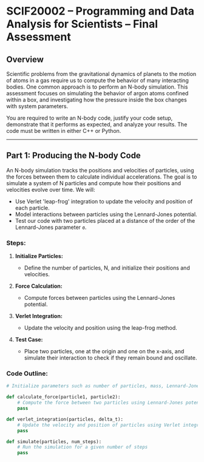 # SCIF20002 – Programming and Data Analysis for Scientists – Final Assessment

## Overview

Scientific problems from the gravitational dynamics of planets to the motion of atoms in a gas require us to compute the behavior of many interacting bodies. One common approach is to perform an N-body simulation. This assessment focuses on simulating the behavior of argon atoms confined within a box, and investigating how the pressure inside the box changes with system parameters.

You are required to write an N-body code, justify your code setup, demonstrate that it performs as expected, and analyze your results. The code must be written in either C++ or Python.

---

## Part 1: Producing the N-body Code

An N-body simulation tracks the positions and velocities of particles, using the forces between them to calculate individual accelerations. The goal is to simulate a system of N particles and compute how their positions and velocities evolve over time. We will:

- Use Verlet 'leap-frog' integration to update the velocity and position of each particle.
- Model interactions between particles using the Lennard-Jones potential.
- Test our code with two particles placed at a distance of the order of the Lennard-Jones parameter `σ`.

### Steps:

1. **Initialize Particles:**
   - Define the number of particles, N, and initialize their positions and velocities.
   
2. **Force Calculation:**
   - Compute forces between particles using the Lennard-Jones potential.

3. **Verlet Integration:**
   - Update the velocity and position using the leap-frog method.

4. **Test Case:**
   - Place two particles, one at the origin and one on the x-axis, and simulate their interaction to check if they remain bound and oscillate.

### Code Outline:

```python
# Initialize parameters such as number of particles, mass, Lennard-Jones potential, etc.

def calculate_force(particle1, particle2):
    # Compute the force between two particles using Lennard-Jones potential
    pass

def verlet_integration(particles, delta_t):
    # Update the velocity and position of particles using Verlet integration
    pass

def simulate(particles, num_steps):
    # Run the simulation for a given number of steps
    pass
